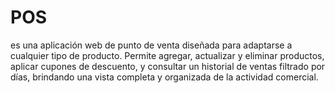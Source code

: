 # POS
es una aplicación web de punto de venta diseñada para adaptarse a cualquier tipo de producto. Permite agregar, actualizar y eliminar productos, aplicar cupones de descuento, y consultar un historial de ventas filtrado por días, brindando una vista completa y organizada de la actividad comercial.
